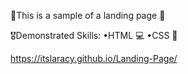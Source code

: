 🌟This is a sample of a landing page 🌟

🎖️Demonstrated Skills:
•HTML 💻
•CSS 🎨

https://itslaracy.github.io/Landing-Page/
